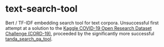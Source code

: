 # text-search-tool
Bert / TF-IDF embedding search tool for text corpora. Unsuccessful first attempt at a solution to the [Kaggle COVID-19 Open Research Dataset Challenge (CORD-19)](https://www.kaggle.com/allen-institute-for-ai/CORD-19-research-challenge/), proceeded by the significantly more successful [tanda_search_qa_tool](https://github.com/samrelins/tanda_search_qa_tool).
